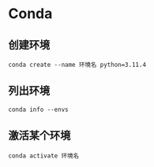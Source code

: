# Conda

## 创建环境
```
conda create --name 环境名 python=3.11.4
```

## 列出环境
```
conda info --envs
```

## 激活某个环境
```
conda activate 环境名
```
